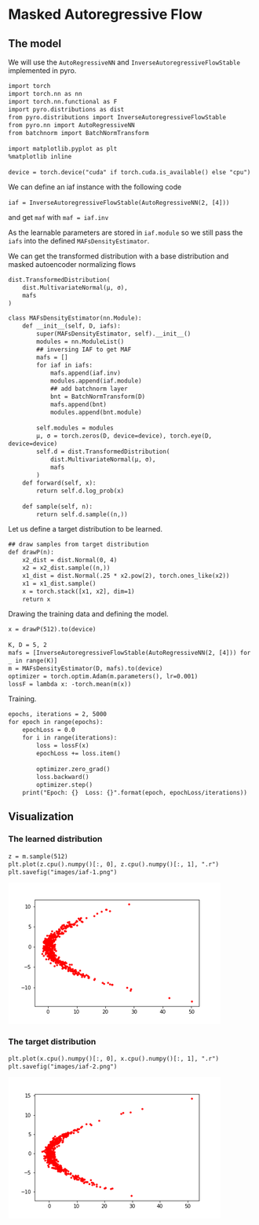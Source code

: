# Masked Autoregressive Flow

## The model

We will use the `AutoRegressiveNN` and `InverseAutoregressiveFlowStable` implemented in pyro.

```{.python .input}
import torch
import torch.nn as nn
import torch.nn.functional as F
import pyro.distributions as dist
from pyro.distributions import InverseAutoregressiveFlowStable
from pyro.nn import AutoRegressiveNN
from batchnorm import BatchNormTransform

import matplotlib.pyplot as plt
%matplotlib inline

device = torch.device("cuda" if torch.cuda.is_available() else "cpu")
```

We can define an iaf instance with the following code

`iaf = InverseAutoregressiveFlowStable(AutoRegressiveNN(2, [4]))`

and get `maf` with `maf = iaf.inv`

As the learnable parameters are stored in `iaf.module` so we still pass the `iafs` into the defined `MAFsDensityEstimator`.

We can get the transformed distribution with a base distribution and masked autoencoder normalizing flows

```{.python .input}
dist.TransformedDistribution(
    dist.MultivariateNormal(μ, σ),
    mafs
)
```

```{.python .input}
class MAFsDensityEstimator(nn.Module):
    def __init__(self, D, iafs):
        super(MAFsDensityEstimator, self).__init__()
        modules = nn.ModuleList()
        ## inversing IAF to get MAF
        mafs = []
        for iaf in iafs:
            mafs.append(iaf.inv)
            modules.append(iaf.module)
            ## add batchnorm layer
            bnt = BatchNormTransform(D)
            mafs.append(bnt)
            modules.append(bnt.module)

        self.modules = modules
        μ, σ = torch.zeros(D, device=device), torch.eye(D, device=device)
        self.d = dist.TransformedDistribution(
            dist.MultivariateNormal(μ, σ),
            mafs
        )
    def forward(self, x):
        return self.d.log_prob(x)

    def sample(self, n):
        return self.d.sample((n,))
```

Let us define a target distribution to be learned.

```{.python .input  n=28}
## draw samples from target distribution
def drawP(n):
    x2_dist = dist.Normal(0, 4)
    x2 = x2_dist.sample((n,))
    x1_dist = dist.Normal(.25 * x2.pow(2), torch.ones_like(x2))
    x1 = x1_dist.sample()
    x = torch.stack([x1, x2], dim=1)
    return x
```

Drawing the training data and defining the model.

```{.python .input  n=22}
x = drawP(512).to(device)

K, D = 5, 2
mafs = [InverseAutoregressiveFlowStable(AutoRegressiveNN(2, [4])) for _ in range(K)]
m = MAFsDensityEstimator(D, mafs).to(device)
optimizer = torch.optim.Adam(m.parameters(), lr=0.001)
lossF = lambda x: -torch.mean(m(x))
```

Training.

```{.python .input  n=9}
epochs, iterations = 2, 5000
for epoch in range(epochs):
    epochLoss = 0.0
    for i in range(iterations):
        loss = lossF(x)
        epochLoss += loss.item()

        optimizer.zero_grad()
        loss.backward()
        optimizer.step()
    print("Epoch: {}  Loss: {}".format(epoch, epochLoss/iterations))
```

## Visualization

### The learned distribution

```{.python .input  n=11}
z = m.sample(512)
plt.plot(z.cpu().numpy()[:, 0], z.cpu().numpy()[:, 1], ".r")
plt.savefig("images/iaf-1.png")
```

![](../images/iaf-1.png)

### The target distribution

```{.python .input}
plt.plot(x.cpu().numpy()[:, 0], x.cpu().numpy()[:, 1], ".r")
plt.savefig("images/iaf-2.png")
```

![](../images/iaf-2.png)

```{.python .input}

```
